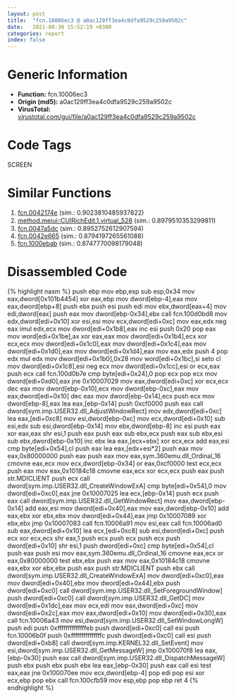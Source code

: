 ```yaml
---
layout: post
title:  "fcn.10006ec3 @ a0ac129ff3ea4c0dfa9529c259a9502c"
date:   2021-08-30 15:52:19 +0300
categories: report
index: false
---
```


# Generic Information
- **Function:** fcn.10006ec3
- **Origin (md5):** a0ac129ff3ea4c0dfa9529c259a9502c
- **VirusTotal:** [virustotal.com/gui/file/a0ac129ff3ea4c0dfa9529c259a9502c][virustotal_ref]

# Code Tags
<span class="tag" id="SCREEN">SCREEN</span>


# Similar Functions

1. [fcn.0042174e][similar_1_ref] (sim.: 0.9023810485937822)
2. [method.meiui꞉꞉CUIRichEdit.1.virtual\_528][similar_2_ref] (sim.: 0.8979510353299811)
3. [fcn.0047a5dc][similar_3_ref] (sim.: 0.8952752612907594)
4. [fcn.0042e665][similar_4_ref] (sim.: 0.8794197265561088)
5. [fcn.1000ebab][similar_5_ref] (sim.: 0.8747770098179048)


# Disassembled Code

{% highlight nasm %}
push ebp
mov ebp,esp
sub esp,0x34
mov eax,dword[0x101b4454]
xor eax,ebp
mov dword[ebp-4],eax
mov eax,dword[ebp+8]
push ebx
push esi
push edi
mov ebx,dword[eax+4]
mov edi,dword[eax]
push eax
mov dword[ebp-0x34],ebx
call fcn.100d0bd8
mov edx,dword[edi+0x10]
xor esi,esi
mov ecx,dword[edi+0xc]
mov eax,edx
neg eax
imul edx,ecx
mov dword[edi+0x1b8],eax
inc esi
push 0x20
pop eax
mov word[edi+0x1be],ax
xor eax,eax
mov dword[edi+0x1b4],ecx
xor ecx,ecx
mov dword[edi+0x1c0],eax
mov dword[edi+0x1c4],eax
mov dword[edi+0x1d0],eax
mov dword[edi+0x1d4],eax
mov eax,edx
push 4
pop edx
mul edx
mov dword[edi+0x1b0],0x28
mov word[edi+0x1bc],si
seto cl
mov dword[edi+0x1c8],esi
neg ecx
mov dword[edi+0x1cc],esi
or ecx,eax
push ecx
call fcn.100d0b7e
cmp byte[edi+0x24],0
pop ecx
pop ecx
mov dword[edi+0xd0],eax
jne 0x10007029
mov eax,dword[edi+0xc]
xor ecx,ecx
dec eax
mov dword[ebp-0x10],ecx
mov dword[ebp-0xc],eax
mov eax,dword[edi+0x10]
dec eax
mov dword[ebp-0x14],ecx
push ecx
mov dword[ebp-8],eax
lea eax,[ebp-0x14]
push 0xcf0000
push eax
call dword[sym.imp.USER32.dll_AdjustWindowRect]
mov edx,dword[edi+0xc]
lea eax,[edi+0xc8]
mov esi,dword[ebp-0xc]
mov ecx,dword[edi+0x10]
sub esi,edx
sub esi,dword[ebp-0x14]
mov ebx,dword[ebp-8]
inc esi
push eax
xor eax,eax
shr esi,1
push eax
push eax
sub ebx,ecx
push eax
sub ebx,esi
sub ebx,dword[ebp-0x10]
inc ebx
lea eax,[ecx+ebx]
xor ecx,ecx
add eax,esi
cmp byte[edi+0x54],cl
push eax
lea eax,[edx+esi*2]
push eax
mov eax,0x80000000
push eax
push eax
mov eax,sym.360emu.dll_Ordinal_16
cmovne eax,ecx
mov ecx,dword[ebp-0x34]
or eax,0xcf0000
test ecx,ecx
push eax
mov eax,0x10184c18
cmovne eax,ecx
xor ecx,ecx
push eax
push str.MDICLIENT
push ecx
call dword[sym.imp.USER32.dll_CreateWindowExA]
cmp byte[edi+0x54],0
mov dword[edi+0xc0],eax
jne 0x10007025
lea ecx,[ebp-0x14]
push ecx
push eax
call dword[sym.imp.USER32.dll_GetWindowRect]
mov eax,dword[ebp-0x14]
add eax,esi
mov dword[edi+0x40],eax
mov eax,dword[ebp-0x10]
add eax,ebx
xor ebx,ebx
mov dword[edi+0x44],eax
jmp 0x10007089
xor ebx,ebx
jmp 0x10007083
call fcn.10006a91
mov esi,eax
call fcn.10006ad0
sub eax,dword[edi+0x10]
lea ecx,[edi+0xc8]
sub esi,dword[edi+0xc]
push ecx
xor ecx,ecx
shr eax,1
push ecx
push ecx
push ecx
push dword[edi+0x10]
shr esi,1
push dword[edi+0xc]
cmp byte[edi+0x54],cl
push eax
push esi
mov eax,sym.360emu.dll_Ordinal_16
cmovne eax,ecx
or eax,0x80000000
test ebx,ebx
push eax
mov eax,0x10184c18
cmovne eax,ebx
xor ebx,ebx
push eax
push str.MDICLIENT
push ebx
call dword[sym.imp.USER32.dll_CreateWindowExA]
mov dword[edi+0xc0],eax
mov dword[edi+0x40],ebx
mov dword[edi+0x44],ebx
push dword[edi+0xc0]
call dword[sym.imp.USER32.dll_SetForegroundWindow]
push dword[edi+0xc0]
call dword[sym.imp.USER32.dll_GetDC]
mov dword[edi+0x1dc],eax
mov ecx,edi
mov eax,dword[edi+0xc]
mov dword[edi+0x2c],eax
mov eax,dword[edi+0x10]
mov dword[edi+0x30],eax
call fcn.10006a43
mov esi,dword[sym.imp.USER32.dll_SetWindowLongW]
push edi
push 0xffffffffffffffeb
push dword[edi+0xc0]
call esi
push fcn.10006b0f
push 0xfffffffffffffffc
push dword[edi+0xc0]
call esi
push dword[edi+0xb8]
call dword[sym.imp.KERNEL32.dll_SetEvent]
mov esi,dword[sym.imp.USER32.dll_GetMessageW]
jmp 0x100070f8
lea eax,[ebp-0x30]
push eax
call dword[sym.imp.USER32.dll_DispatchMessageW]
push ebx
push ebx
push ebx
lea eax,[ebp-0x30]
push eax
call esi
test eax,eax
jne 0x100070ee
mov ecx,dword[ebp-4]
pop edi
pop esi
xor ecx,ebp
pop ebx
call fcn.100cfb59
mov esp,ebp
pop ebp
ret 4
{% endhighlight %}


[similar_1_ref]: /report/fcn.0042174e@59aef7c08025d70f84c85db2092fc99e
[similar_2_ref]: /report/method.meiui꞉꞉CUIRichEdit.1.virtual_528@b3771987fba16f4fba07d1109ec72c76
[similar_3_ref]: /report/fcn.0047a5dc@b3771987fba16f4fba07d1109ec72c76
[similar_4_ref]: /report/fcn.0042e665@9c2b894b84f59672d8be2e984066f76f
[similar_5_ref]: /report/fcn.1000ebab@e5d49e0823e602f2ee948ac39d32c1eb
[virustotal_ref]: https://www.virustotal.com/gui/file/a0ac129ff3ea4c0dfa9529c259a9502c